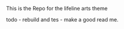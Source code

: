 This is the Repo for the lifeline arts theme

todo
    - rebuild and tes
    - make a good read me. 

